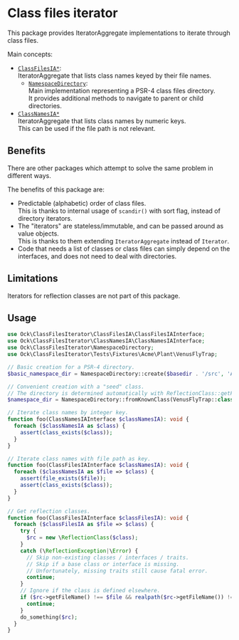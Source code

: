 # Class files iterator

This package provides IteratorAggregate implementations to iterate through class files.

Main concepts:
- [`ClassFilesIA*`](src/ClassFilesIA/ClassFilesIAInterface.php):\
  IteratorAggregate that lists class names keyed by their file names.
  - [`NamespaceDirectory`](src/NamespaceDirectory.php):\
    Main implementation representing a PSR-4 class files directory.\
    It provides additional methods to navigate to parent or child directories.
- [`ClassNamesIA*`](src/ClassNamesIA/ClassNamesIAInterface.php)\
  IteratorAggregate that lists class names by numeric keys.\
  This can be used if the file path is not relevant.

## Benefits

There are other packages which attempt to solve the same problem in different ways.

The benefits of this package are:
- Predictable (alphabetic) order of class files.\
  This is thanks to internal usage of `scandir()` with sort flag, instead of directory iterators.
- The "iterators" are stateless/immutable, and can be passed around as value objects.\
  This is thanks to them extending `IteratorAggregate` instead of `Iterator`.
- Code that needs a list of classes or class files can simply depend on the interfaces, and does not need to deal with directories.

## Limitations

Iterators for reflection classes are not part of this package.

## Usage

```php
use Ock\ClassFilesIterator\ClassFilesIA\ClassFilesIAInterface;
use Ock\ClassFilesIterator\ClassNamesIA\ClassNamesIAInterface;
use Ock\ClassFilesIterator\NamespaceDirectory;
use Ock\ClassFilesIterator\Tests\Fixtures\Acme\Plant\VenusFlyTrap;

// Basic creation for a PSR-4 directory.
$basic_namespace_dir = NamespaceDirectory::create($basedir . '/src', 'Acme\\Foo');

// Convenient creation with a "seed" class.
// The directory is determined automatically with ReflectionClass::getFileName().
$namespace_dir = NamespaceDirectory::fromKnownClass(VenusFlyTrap::class);

// Iterate class names by integer key.
function foo(ClassNamesIAInterface $classNamesIA): void {
  foreach ($classNamesIA as $class) {
    assert(class_exists($class));
  }
}

// Iterate class names with file path as key.
function foo(ClassFilesIAInterface $classNamesIA): void {
  foreach ($classNamesIA as $file => $class) {
    assert(file_exists($file));
    assert(class_exists($class));
  }
}

// Get reflection classes.
function foo(ClassFilesIAInterface $classFilesIA): void {
  foreach ($classFilesIA as $file => $class) {
    try {
      $rc = new \ReflectionClass($class);
    }
    catch (\ReflectionException|\Error) {
      // Skip non-existing classes / interfaces / traits.
      // Skip if a base class or interface is missing.
      // Unfortunately, missing traits still cause fatal error.
      continue;
    }
    // Ignore if the class is defined elsewhere.
    if ($rc->getFileName() !== $file && realpath($rc->getFileName()) !== realpath($file)) {
      continue;
    }
    do_something($rc);
  }
}
```
